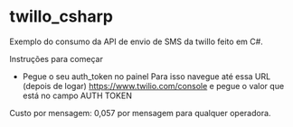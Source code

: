 # twillo_csharp

Exemplo do consumo da API de envio de SMS da twillo feito em C#.

Instruções para começar

* Pegue o seu auth_token no painel
Para isso navegue até essa URL (depois de logar) https://www.twilio.com/console e pegue o valor que está no campo AUTH TOKEN

Custo por mensagem: 0,057 por mensagem para qualquer operadora.
